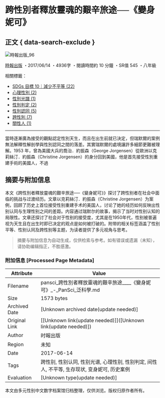 # 跨性別者釋放靈魂的艱辛旅途──《變身妮可》

## 正文 { data-search-exclude }


![時報出版_96](https://pansci.asia/wp-content/uploads/2020/12/1380071_596931720364308_238945815_n-143x143.png)

[時報出版](https://pansci.asia/archives/author/readingtimes "「時報出版」的文章") ・2017/06/14 ・4936字 ・閱讀時間約 10 分鐘 ・SR值 545 ・八年級

相關標籤： 
- [SDGs 目標 10｜減少不平等 (22)](https://pansci.asia/archives/tag/sdgs-%e7%9b%ae%e6%a8%99-10%ef%bd%9c%e6%b8%9b%e5%b0%91%e4%b8%8d%e5%b9%b3%e7%ad%89) 
- [心理性別 (2)](https://pansci.asia/archives/tag/%e5%bf%83%e7%90%86%e6%80%a7%e5%88%a5) 
- [性別光譜 (1)](https://pansci.asia/archives/tag/%e6%80%a7%e5%88%a5%e5%85%89%e8%ad%9c) 
- [性別判定 (2)](https://pansci.asia/archives/tag/%e6%80%a7%e5%88%a5%e5%88%a4%e5%ae%9a) 
- [性別認同 (5)](https://pansci.asia/archives/tag/%e6%80%a7%e5%88%a5%e8%aa%8d%e5%90%8c) 
- [跨性別 (7)](https://pansci.asia/archives/tag/%e8%b7%a8%e6%80%a7%e5%88%a5) 
- [間性人 (1)](https://pansci.asia/archives/tag/%e9%96%93%e6%80%a7%e4%ba%ba)

---

當時逐漸廣為接受的觀點認定性別天生，而且在出生前就已決定，但瑞默爾的案例無法解釋性解剖學與性別認同之間的落差。其實瑞默爾的處境讓許多細節更難被理解。1953 年，曾為美國大兵的喬治．約振森（George Jorgensen）從歐洲以克莉絲汀．約振森（Christine Jorgensen）的身分回到美國，他是首先接受性別重建手術的美國人，不過
<!-- tcd_original_link https://pansci.asia/archives/121152 -->


## 摘要与附加信息

<!-- tcd_abstract -->
本文《跨性別者釋放靈魂的艱辛旅途──《變身妮可》》探讨了跨性别者在社会中面临的挑战与过渡经历。文章以克莉絲汀．約振森（Christine Jorgensen）为案例，回顾了历史上首位接受性别重建手术的美国人，讨论了她的经历如何反映出性别认同与生理性别之间的差距。内容通过瑞默尔的故事，揭示了当时对性别认知的局限性。文章还探讨了社会对于性别的接受度，尤其是在1950年代，性别被普遍视为天生且在出生时即已决定的观点是如何被打破的。附带的相关标签涵盖了性别平等、性别认同及跨性别等主题，为读者提供了多元视角与思考。
<!-- tcd_abstract_end -->

> 摘要与附加信息为自动生成，仅供检索与参考。如有错误或遗漏（未知），请协助编辑指正，不胜感激。

### 附加信息 [Processed Page Metadata]

| Attribute       | Value                                  |
|-----------------|----------------------------------------|
| Filename        | pansci_跨性別者釋放靈魂的艱辛旅途____《變身妮可》_-_PanSci_泛科學.md                             |
| Size            | 1573 bytes                           |
| Archived Date   | [Unknown archived date(update needed)]                             |
| Original Link   | [[Unknown link(update needed)]]([Unknown link(update needed)])                       |
| Author          | 时報出版                               |
| Region          | 未知                               |
| Date            | 2017-06-14                                 |
| Tags            | 跨性别, 性别认同, 性别光谱, 心理性别, 性别判定, 间性人, 不平等, 生存现状, 变身妮可, 历史案例                                 |
| Evaluation            | [Unknown type(update needed)]                                 |
<!-- tcd_table_end -->

本文由多元性别中文数字档案馆归档整理，仅供浏览。版权归原作者所有。
